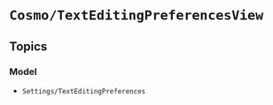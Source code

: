 # ``Cosmo/TextEditingPreferencesView``

## Topics

### Model

- ``Settings/TextEditingPreferences``
